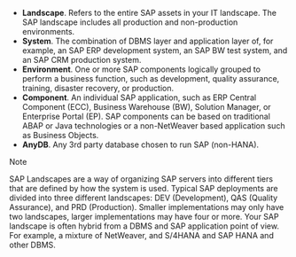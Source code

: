 - **Landscape**. Refers to the entire SAP assets in your IT landscape. The SAP landscape includes all production and non-production environments.
- **System**. The combination of DBMS layer and application layer of, for example, an SAP ERP development system, an SAP BW test system, and an SAP CRM production system.
- **Environment**. One or more SAP components logically grouped to perform a business function, such as development, quality assurance, training, disaster recovery, or production.
- **Component**. An individual SAP application, such as ERP Central Component (ECC), Business Warehouse (BW), Solution Manager, or Enterprise Portal (EP). SAP components can be based on traditional ABAP or Java technologies or a non-NetWeaver based application such as Business Objects.
- **AnyDB**. Any 3rd party database chosen to run SAP (non-HANA).

> [!NOTE]
> SAP Landscapes are a way of organizing SAP servers into different tiers that are defined by how the system is used. Typical SAP deployments are divided into three different landscapes: DEV (Development), QAS (Quality Assurance), and PRD (Production). Smaller implementations may only have two landscapes, larger implementations may have four or more. Your SAP landscape is often hybrid from a DBMS and SAP application point of view. For example, a mixture of NetWeaver, and S/4HANA and SAP HANA and other DBMS.
